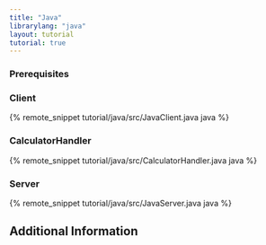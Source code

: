 ```yaml
---
title: "Java"
librarylang: "java"
layout: tutorial
tutorial: true
---
```


### Prerequisites


### Client

{% remote_snippet tutorial/java/src/JavaClient.java java %}

### CalculatorHandler

{% remote_snippet tutorial/java/src/CalculatorHandler.java java %}

### Server

{% remote_snippet tutorial/java/src/JavaServer.java java %}

## Additional Information
